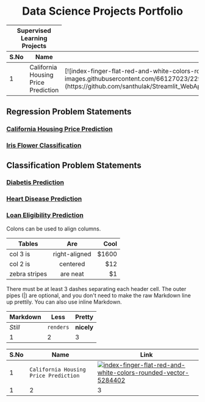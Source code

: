 <h1 align="center"> Data Science Projects Portfolio </h1>

<table>
<thead>
  <tr>
    <th colspan=2>Supervised Learning Projects</th>
  <tr>
    <th>S.No</th>
    <th>Name</th> 
    <th>Link</th>
  </tr>
</thead>
<tbody>
  <tr>
    <td>1</td>
    <td>California Housing Price Prediction</td>
    <td>[![index-finger-flat-red-and-white-colors-rounded-vector-5284402](https://user-images.githubusercontent.com/66127023/229487991-9dfb37a1-9f8e-42ac-99d8-73c3d04a70ae.jpg)](https://github.com/santhulak/Streamlit_WebApplication_Apps/tree/main/California%20Housing%20Price%20Prediction)
</td>
    
  </tr>
</tbody>

</table>

## Regression Problem Statements

### [California Housing Price Prediction](https://github.com/santhulak/Streamlit_WebApplication_Apps/tree/main/California%20Housing%20Price%20Prediction)
### [Iris Flower Classification](https://github.com/santhulak/Streamlit_WebApplication_Apps/tree/main/Iris%20Flower%20Classification)

## Classification Problem Statements

### [Diabetis Prediction](https://github.com/santhulak/Streamlit_WebApplication_Apps/tree/main/Diabetes%20Prediction)
### [Heart Disease Prediction](https://github.com/santhulak/Streamlit_WebApplication_Apps/tree/main/Heart%20Disease%20Prediction)
### [Loan Eligibility Prediction](https://github.com/santhulak/Streamlit_WebApplication_Apps/tree/main/Loan%20Eligibility%20Prediction)


Colons can be used to align columns.

| Tables        | Are           | Cool  |
| ------------- |:-------------:| -----:|
| col 3 is      | right-aligned | $1600 |
| col 2 is      | centered      |   $12 |
| zebra stripes | are neat      |    $1 |

There must be at least 3 dashes separating each header cell.
The outer pipes (|) are optional, and you don't need to make the 
raw Markdown line up prettily. You can also use inline Markdown.

Markdown | Less | Pretty
--- | --- | ---
*Still* | `renders` | **nicely**
1 | 2 | 3

S.No | Name | Link
--- | --- | ---
1 | `California Housing Price Prediction` | [![index-finger-flat-red-and-white-colors-rounded-vector-5284402](https://user-images.githubusercontent.com/66127023/229487991-9dfb37a1-9f8e-42ac-99d8-73c3d04a70ae.jpg)](https://github.com/santhulak/Streamlit_WebApplication_Apps/tree/main/California%20Housing%20Price%20Prediction)
1 | 2 | 3
